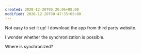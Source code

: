 ```yaml
---
created: 2020-12-20T00:20:06+08:00
modified: 2020-12-20T00:47:35+08:00
---
```


Not easy to set it up!
I download the app from third party website.

I wonder whether the synchronization is possible.


Where is synchronized?